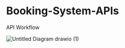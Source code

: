 # Booking-System-APIs

API Workflow

![Untitled Diagram drawio (1)](https://user-images.githubusercontent.com/130446508/231863003-e8e93254-ff8b-4a72-865a-8a8e2779348e.png)
